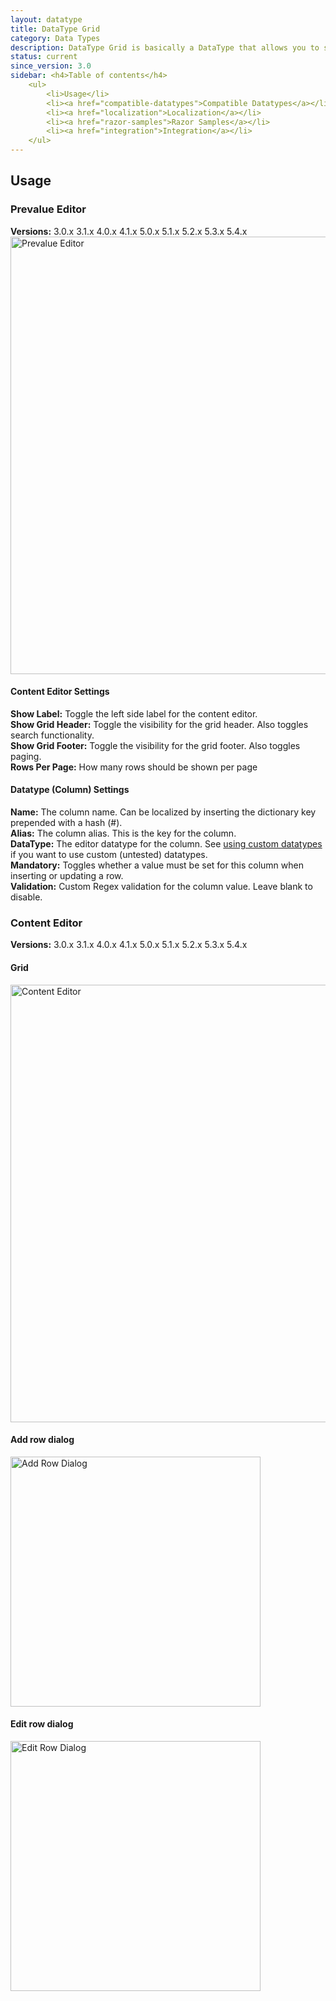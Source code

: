 ```yaml
---
layout: datatype
title: DataType Grid
category: Data Types
description: DataType Grid is basically a DataType that allows you to store DataTypes in a grid-like fashion. Think Excel, but with other Datatypes instead of textboxes.
status: current
since_version: 3.0
sidebar: <h4>Table of contents</h4>
    <ul>
        <li>Usage</li>
        <li><a href="compatible-datatypes">Compatible Datatypes</a></li>
        <li><a href="localization">Localization</a></li>
        <li><a href="razor-samples">Razor Samples</a></li>
        <li><a href="integration">Integration</a></li>
    </ul>
---
```

## Usage ##

### Prevalue Editor ###
<span class="versions">
	<strong>Versions:</strong>
	<span class="badge badge-warning">3.0.x</span>
	<span class="badge badge-warning">3.1.x</span>
	<span class="badge badge-warning">4.0.x</span>
	<span class="badge badge-warning">4.1.x</span>
	<span class="badge badge-warning">5.0.x</span>
	<span class="badge badge-warning">5.1.x</span>
	<span class="badge badge-warning">5.2.x</span>
	<span class="badge badge-warning">5.3.x</span>
	<span class="badge badge-warning">5.4.x</span>
</span>

<img src="PreValueEditor_post54.JPG" width="700" alt="Prevalue Editor"/>

#### Content Editor Settings ####
**Show Label:** Toggle the left side label for the content editor.    
**Show Grid Header:** Toggle the visibility for the grid header. Also toggles search functionality.    
**Show Grid Footer:** Toggle the visibility for the grid footer. Also toggles paging.    
**Rows Per Page:** How many rows should be shown per page

#### Datatype (Column) Settings ####
**Name:** The column name. Can be localized by inserting the dictionary key prepended with a hash (#).    
**Alias:** The column alias. This is the key for the column.   
**DataType:** The editor datatype for the column. See [using custom datatypes](compatible-datatypes/#using_custom_datatypes) if you want to use custom (untested) datatypes.    
**Mandatory:** Toggles whether a value must be set for this column when inserting or updating a row.   
**Validation:** Custom Regex validation for the column value. Leave blank to disable.


### Content Editor ###
<span class="versions">
	<strong>Versions:</strong>
	<span class="badge badge-warning">3.0.x</span>
	<span class="badge badge-warning">3.1.x</span>
	<span class="badge badge-warning">4.0.x</span>
	<span class="badge badge-warning">4.1.x</span>
	<span class="badge badge-warning">5.0.x</span>
	<span class="badge badge-warning">5.1.x</span>
	<span class="badge badge-warning">5.2.x</span>
	<span class="badge badge-warning">5.3.x</span>
	<span class="badge badge-warning">5.4.x</span>
</span>

#### Grid ####
<img src="contenteditor_post54.JPG" width="700" alt="Content Editor"/>    

#### Add row dialog ####
<img src="insertdialog_post54.JPG" width="400" alt="Add Row Dialog"/>    

#### Edit row dialog ####
<img src="editdialog_post54.JPG" width="400" alt="Edit Row Dialog"/>

